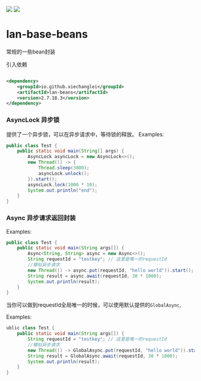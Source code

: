 ![](https://img.shields.io/badge/license-Apache2.0-blue) ![](https://img.shields.io/badge/version-2.7.18.3-green)
# lan-base-beans

常规的一些bean封装

引入依赖
```xml

<dependency>
    <groupId>io.github.xiechanglei</groupId>
    <artifactId>lan-beans</artifactId>
    <version>2.7.18.3</version>
</dependency>
```

### AsyncLock 异步锁
提供了一个异步锁，可以在异步请求中，等待锁的释放。
Examples:
```java
public class Test {
    public static void main(String[] args) {
        AsyncLock asyncLock = new AsyncLock<>();
        new Thread(() -> {
            Thread.sleep(3000);
            asyncLock.unlock();
        }).start();
        asyncLock.lock(1000 * 10);
        System.out.println("end");
    }
}
```

### Async 异步请求返回封装 
Examples:
```java
public class Test {
    public static void main(String args[]) {
        Async<String, String> async = new Async<>();
        String requestId = "testkey"; // 这里是唯一的requestId
        //模拟异步请求
        new Thread(() -> async.put(requestId, "hello world")).start();
        String result = async.await(requestId, 30 * 1000);
        System.out.println(result);
    }
}
```
当你可以做到requestId全局唯一的时候，可以使用默认提供的`GlobalAsync`,

Examples:
```java
ublic class Test {
    public static void main(String args[]) {
        String requestId = "testkey"; // 这里是唯一的requestId
        //模拟异步请求
        new Thread(() -> GlobalAsync.put(requestId, "hello world")).start();
        String result = GlobalAsync.await(requestId, 30 * 1000);
        System.out.println(result);
    }
}
```